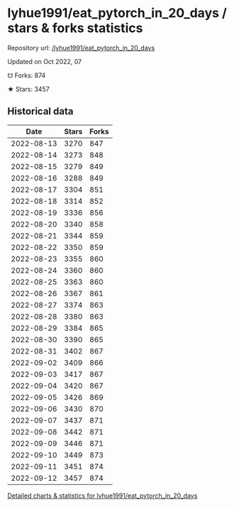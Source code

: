 # lyhue1991/eat_pytorch_in_20_days / stars & forks statistics

Repository url: [/lyhue1991/eat_pytorch_in_20_days](https://github.com/lyhue1991/eat_pytorch_in_20_days)

Updated on Oct 2022, 07

☋ Forks: 874

★ Stars: 3457

## Historical data
| Date | Stars | Forks |
|------|-------|-------|
| 2022-08-13 | 3270 | 847 | 
| 2022-08-14 | 3273 | 848 | 
| 2022-08-15 | 3279 | 849 | 
| 2022-08-16 | 3288 | 849 | 
| 2022-08-17 | 3304 | 851 | 
| 2022-08-18 | 3314 | 852 | 
| 2022-08-19 | 3336 | 856 | 
| 2022-08-20 | 3340 | 858 | 
| 2022-08-21 | 3344 | 859 | 
| 2022-08-22 | 3350 | 859 | 
| 2022-08-23 | 3355 | 860 | 
| 2022-08-24 | 3360 | 860 | 
| 2022-08-25 | 3363 | 860 | 
| 2022-08-26 | 3367 | 861 | 
| 2022-08-27 | 3374 | 863 | 
| 2022-08-28 | 3380 | 863 | 
| 2022-08-29 | 3384 | 865 | 
| 2022-08-30 | 3390 | 865 | 
| 2022-08-31 | 3402 | 867 | 
| 2022-09-02 | 3409 | 866 | 
| 2022-09-03 | 3417 | 867 | 
| 2022-09-04 | 3420 | 867 | 
| 2022-09-05 | 3426 | 869 | 
| 2022-09-06 | 3430 | 870 | 
| 2022-09-07 | 3437 | 871 | 
| 2022-09-08 | 3442 | 871 | 
| 2022-09-09 | 3446 | 871 | 
| 2022-09-10 | 3449 | 873 | 
| 2022-09-11 | 3451 | 874 | 
| 2022-09-12 | 3457 | 874 | 


[Detailed charts & statistics for lyhue1991/eat_pytorch_in_20_days](https://reviewgithub.com/rep/lyhue1991/eat_pytorch_in_20_days)
